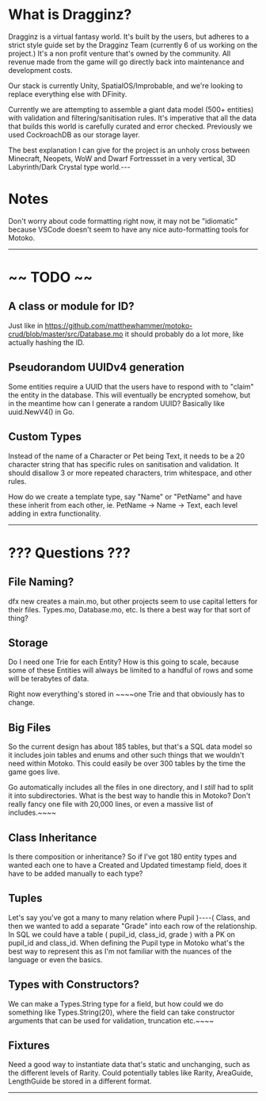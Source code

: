 # What is Dragginz?

Dragginz is a virtual fantasy world.  It's built by the users, but adheres to a strict style guide set by the Dragginz Team (currently 6 of us working on the project.)  It's a non profit venture that's owned by the community.
All revenue made from the game will go directly back into maintenance and development costs.

Our stack is currently Unity, SpatialOS/Improbable, and we're looking to replace everything else with DFinity.

Currently we are attempting to assemble a giant data model (500+ entities) with validation and filtering/sanitisation rules.  It's imperative that all the data that builds this world is carefully curated and error checked.  Previously we
used CockroachDB as our storage layer.

The best explanation I can give for the project is an unholy cross between Minecraft, Neopets, WoW and Dwarf Fortressset in a very vertical, 3D Labyrinth/Dark Crystal type world.---

# Notes

Don't worry about code formatting right now, it may not be "idiomatic" because VSCode doesn't seem to have any nice
auto-formatting tools for Motoko.

---

# ~~ TODO ~~

## A class or module for ID?

Just like in https://github.com/matthewhammer/motoko-crud/blob/master/src/Database.mo it should probably do a lot more, like actually hashing the ID.

## Pseudorandom UUIDv4 generation

Some entities require a UUID that the users have to respond with to "claim" the entity in the database.  This will eventually be
encrypted somehow, but in the meantime how can I generate a random UUID?  Basically like uuid.NewV4() in Go.

## Custom Types

Instead of the name of a Character or Pet being Text, it needs to be a 20 character string that has specific rules on sanitisation
and validation.  It should disallow 3 or more repeated characters, trim whitespace, and other rules.

How do we create a template type, say "Name" or "PetName" and have these inherit from each other, ie.
PetName -> Name -> Text, each level adding in extra functionality.

---

# ??? Questions ???

## File Naming?

dfx new creates a main.mo, but other projects seem to use capital letters for their files.  Types.mo, Database.mo, etc.  Is there a best
way for that sort of thing?

## Storage

Do I need one Trie for each Entity?  How is this going to scale, because some of these Entities will always be limited to a handful
of rows and some will be terabytes of data.

Right now everything's stored in ~~~~one Trie and that obviously has to change.

## Big Files

So the current design has about 185 tables, but that's a SQL data model so it includes join tables and enums and other such things
that we wouldn't need within Motoko.  This could easily be over 300 tables by the time the game goes live.

Go automatically includes all the files in one directory, and I *still* had to split it into subdirectories.  What is the best way
to handle this in Motoko?  Don't really fancy one file with 20,000 lines, or even a massive list of includes.~~~~

## Class Inheritance

Is there composition or inheritance?  So if I've got 180 entity types and wanted each one to have a Created and Updated timestamp
field, does it have to be added manually to each type?

## Tuples

Let's say you've got a many to many relation where Pupil )----( Class, and then we wanted to add a separate "Grade" into each row of
the relationship.  In SQL we could have a table ( pupil_id, class_id, grade ) with a PK on pupil_id and class_id.  When defining
the Pupil type in Motoko what's the best way to represent this as I'm not familiar with the nuances of the language or even the basics.

## Types with Constructors?

We can make a Types.String type for a field, but how could we do something like Types.String(20), where the field can take constructor arguments that can be used for validation, truncation etc.~~~~

## Fixtures

Need a good way to instantiate data that's static and unchanging, such as the different levels of Rarity.  Could potentially tables like Rarity, AreaGuide, LengthGuide be stored in a different format.

---
